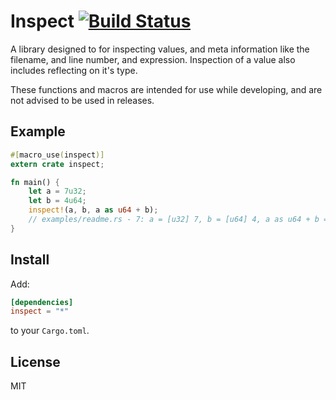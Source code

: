 # Inspect [![Build Status](https://secure.travis-ci.org/reem/rust-inspect.png?branch=master)](https://travis-ci.org/reem/rust-inspect)

A library designed to for inspecting values, and meta information like the
filename, and line number, and expression. Inspection of a value also includes
reflecting on it's type.

These functions and macros are intended for use while developing, and are not
advised to be used in releases.

## Example

```rust
#[macro_use(inspect)]
extern crate inspect;

fn main() {
    let a = 7u32;
    let b = 4u64;
    inspect!(a, b, a as u64 + b);
    // examples/readme.rs - 7: a = [u32] 7, b = [u64] 4, a as u64 + b = [u64] 11,
}
```

## Install

Add:

```toml
[dependencies]
inspect = "*"
```

to your `Cargo.toml`.

## License

MIT
